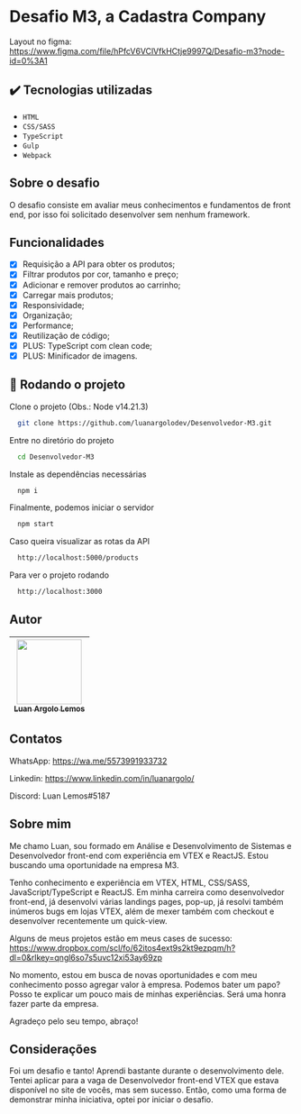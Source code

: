# Desafio M3, a Cadastra Company

Layout no figma: https://www.figma.com/file/hPfcV6VClVfkHCtje9997Q/Desafio-m3?node-id=0%3A1

## ✔️ Tecnologias utilizadas

- `HTML`
- `CSS/SASS`
- `TypeScript`
- `Gulp`
- `Webpack`

## Sobre o desafio

O desafio consiste em avaliar meus conhecimentos e fundamentos de front end, por isso foi solicitado desenvolver sem nenhum framework.

## Funcionalidades

- [x] Requisição a API para obter os produtos;
- [x] Filtrar produtos por cor, tamanho e preço;
- [x] Adicionar e remover produtos ao carrinho;
- [x] Carregar mais produtos;
- [x] Responsividade;
- [x] Organização;
- [x] Performance;
- [x] Reutilização de código;
- [x] PLUS: TypeScript com clean code;
- [x] PLUS: Minificador de imagens.

## 📁 Rodando o projeto

Clone o projeto (Obs.: Node v14.21.3)

```bash
  git clone https://github.com/luanargolodev/Desenvolvedor-M3.git
```

Entre no diretório do projeto

```bash
  cd Desenvolvedor-M3
```

Instale as dependências necessárias

```bash
  npm i
```

Finalmente, podemos iniciar o servidor

```bash
  npm start
```

Caso queira visualizar as rotas da API

```bash
  http://localhost:5000/products
```

Para ver o projeto rodando

```bash
  http://localhost:3000
```

## Autor

| [<img src="https://avatars.githubusercontent.com/u/10791688?v=4" width=115><br><sub>Luan Argolo Lemos</sub>](https://github.com/luanargolodev)
| :---:

## Contatos

WhatsApp: https://wa.me/5573991933732

Linkedin: https://www.linkedin.com/in/luanargolo/

Discord: Luan Lemos#5187

## Sobre mim

Me chamo Luan, sou formado em Análise e Desenvolvimento de Sistemas e Desenvolvedor front-end com experiência em VTEX e ReactJS.
Estou buscando uma oportunidade na empresa M3.

Tenho conhecimento e experiência em VTEX, HTML, CSS/SASS, JavaScript/TypeScript e ReactJS.
Em minha carreira como desenvolvedor front-end, já desenvolvi várias landings pages, pop-up, já resolvi também inúmeros bugs em lojas VTEX, além de mexer também com checkout e desenvolver recentemente um quick-view.

Alguns de meus projetos estão em meus cases de sucesso: https://www.dropbox.com/scl/fo/62itos4ext9s2kt9ezpqm/h?dl=0&rlkey=qngl6so7s5uvc12xi53ay69zp

No momento, estou em busca de novas oportunidades e com meu conhecimento posso agregar valor à empresa. Podemos bater um papo? Posso te explicar um pouco mais de minhas experiências.
Será uma honra fazer parte da empresa.

Agradeço pelo seu tempo, abraço!

## Considerações

Foi um desafio e tanto! Aprendi bastante durante o desenvolvimento dele.
Tentei aplicar para a vaga de Desenvolvedor front-end VTEX que estava disponível no site de vocês, mas sem sucesso.
Então, como uma forma de demonstrar minha iniciativa, optei por iniciar o desafio.
